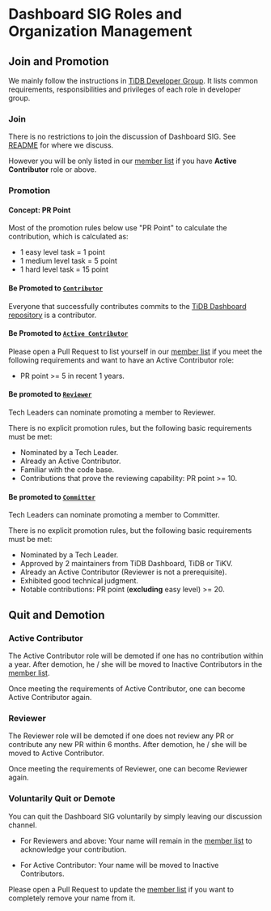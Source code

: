 # Dashboard SIG Roles and Organization Management

## Join and Promotion

We mainly follow the instructions in [TiDB Developer Group](../../architecture/README.md#tidb-developer-group).
It lists common requirements, responsibilities and privileges of each role in developer group.

### Join

There is no restrictions to join the discussion of Dashboard SIG. See [README](./README.md) for where we discuss.

However you will be only listed in our [member list] if you have **Active Contributor** role or above.

### Promotion

#### Concept: PR Point

Most of the promotion rules below use "PR Point" to calculate the contribution, which is calculated as:

- 1 easy level task = 1 point
- 1 medium level task = 5 point
- 1 hard level task = 15 point

#### Be Promoted to [`Contributor`](../../architecture/README.md#contributor)

Everyone that successfully contributes commits to the [TiDB Dashboard repository](https://github.com/pingcap-incubator/tidb-dashboard) is a contributor.

#### Be Promoted to [`Active Contributor`](../../architecture/README.md#active-contributor)

Please open a Pull Request to list yourself in our [member list] if you meet the following requirements and want to have an Active Contributor role:

- PR point >= 5 in recent 1 years.

#### Be promoted to [`Reviewer`](../../architecture/README.md#reviewer)

Tech Leaders can nominate promoting a member to Reviewer.

There is no explicit promotion rules, but the following basic requirements must be met:

- Nominated by a Tech Leader.
- Already an Active Contributor.
- Familiar with the code base.
- Contributions that prove the reviewing capability: PR point >= 10.

#### Be promoted to [`Committer`](../../architecture/README.md#committer)

Tech Leaders can nominate promoting a member to Committer.

There is no explicit promotion rules, but the following basic requirements must be met:

- Nominated by a Tech Leader.
- Approved by 2 maintainers from TiDB Dashboard, TiDB or TiKV.
- Already an Active Contributor (Reviewer is not a prerequisite).
- Exhibited good technical judgment.
- Notable contributions: PR point (**excluding** easy level) >= 20.

## Quit and Demotion

### Active Contributor

The Active Contributor role will be demoted if one has no contribution within a year. After demotion, he / she will be moved to Inactive Contributors in the [member list].

Once meeting the requirements of Active Contributor, one can become Active Contributor again.

### Reviewer

The Reviewer role will be demoted if one does not review any PR or contribute any new PR within 6 months. After demotion, he / she will be moved to Active Contributor.

Once meeting the requirements of Reviewer, one can become Reviewer again.

### Voluntarily Quit or Demote

You can quit the Dashboard SIG voluntarily by simply leaving our discussion channel.

- For Reviewers and above: Your name will remain in the [member list] to acknowledge your contribution.

- For Active Contributor: Your name will be moved to Inactive Contributors.

Please open a Pull Request to update the [member list] if you want to completely remove your name from it.

[member list]: ./member-list.md
